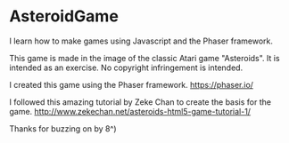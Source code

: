 # AsteroidGame
I learn how to make games using Javascript and the Phaser framework.

This game is made in the image of the classic Atari game "Asteroids". It is intended as an exercise. No copyright infringement is intended.

I created this game using the Phaser framework. https://phaser.io/

I followed this amazing tutorial by Zeke Chan to create the basis for the game. http://www.zekechan.net/asteroids-html5-game-tutorial-1/

Thanks for buzzing on by 8^)
